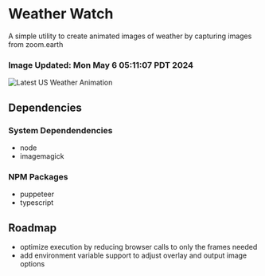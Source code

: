 # Weather Watch

A simple utility to create animated images of weather by capturing images from zoom.earth

### Image Updated: Mon May  6 05:11:07 PDT 2024

![Latest US Weather Animation](animations/2024-05-06.webp)

## Dependencies
### System Dependendencies
* node
* imagemagick
### NPM Packages
* puppeteer
* typescript

## Roadmap
* optimize execution by reducing browser calls to only the frames needed
* add environment variable support to adjust overlay and output image options
